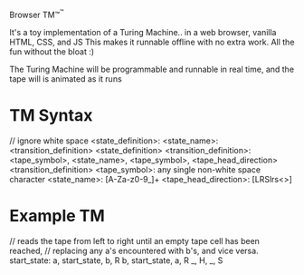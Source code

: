 Browser TM™<sup>™</sup>

It's a toy implementation of a Turing Machine.. in a web browser, vanilla HTML, CSS, and JS
This makes it runnable offline with no extra work.
All the fun without the bloat :)

The Turing Machine will be programmable and runnable in real time,
and the tape will is animated as it runs

# TM Syntax

// ignore white space
<state_definition>: <state_name>: <transition_definition> <state_definition>
<transition_definition>: <tape_symbol>, <state_name>, <tape_symbol>, <tape_head_direction> <transition_definition>
<tape_symbol>: any single non-white space character
<state_name>: \[A-Za-z0-9_]+
<tape_head_direction>: \[LRSlrs<>]

# Example TM
// reads the tape from left to right until an empty tape cell has been reached,
// replacing any a's encountered with b's, and vice versa.
start_state:
  a, start_state, b, R
  b, start_state, a, R
  \_, H, \_, S
